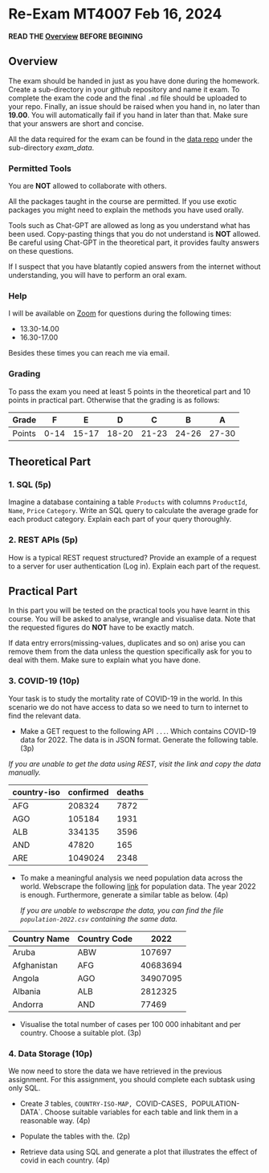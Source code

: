 # Re-Exam MT4007 Feb 16, 2024

**READ THE [Overview](#overview) BEFORE BEGINING**

## Overview 

The exam should be handed in just as you have done during the homework. Create a
sub-directory in your github repository and name it exam. To complete the exam
the code and the final `.md` file should be uploaded to your repo. Finally, an
issue should be raised when you hand in, no later than **19.00**. You will
automatically fail if you hand in later than that. Make sure that your answers
are short and concise.

All the data required for the exam can be found in the [data
repo](https://github.com/mt4007-ht23/data) under the sub-directory *exam_data*.

### Permitted Tools

You are **NOT** allowed to collaborate with others.

All the packages taught in the course are permitted. If you use exotic packages
you might need to explain the methods you have used orally. 

Tools such as Chat-GPT are allowed as long as you understand what has been used.
Copy-pasting things that you do not understand is **NOT** allowed. Be careful
using Chat-GPT in the theoretical part, it provides faulty answers on these
questions. 

If I suspect that you have blatantly copied answers from the internet without
understanding, you will have to perform an oral exam.

### Help

I will be available on [Zoom](https://stockholmuniversity.zoom.us/j/6254185246) for questions during the following times:
- 13.30-14.00
- 16.30-17.00 

Besides these times you can reach me via email.

### Grading

To pass the exam you need at least 5 points in the theoretical part and 10
points in practical part. Otherwise that the grading is as follows:

| Grade  | F  | E  | D  | C  | B  | A  |
|--------|----|----|----|----|----|----|
| Points | 0-14 | 15-17 | 18-20 | 21-23 | 24-26 | 27-30 |

## Theoretical Part

### 1. SQL (5p)

Imagine a database containing a table `Products` with columns `ProductId`,
`Name`, `Price` `Category`. Write an SQL query to calculate the average grade
for each product category. Explain each part of your query thoroughly.

### 2. REST APIs (5p)

How is a typical REST request structured? Provide an example of a request
to a server for user authentication (Log in). Explain each part of the request. 

## Practical Part

In this part you will be tested on the practical tools you have learnt in this
course. You will be asked to analyse, wrangle and visualise data. Note that the
requested figures do **NOT** have to be exactly match. 

If data entry errors(missing-values, duplicates and so on) arise you can remove
them from the data unless the question specifically ask for you to deal with
them. Make sure to explain what you have done.

### 3. COVID-19 (10p)

Your task is to study the mortality rate of COVID-19 in the world. In this
scenario we do not have access to data so we need to turn to internet to find
the relevant data.

- Make a GET request to the following API `...`. Which contains COVID-19 data
  for 2022. The data is in JSON format. Generate the following table. (3p)

*If you are unable to get the data using REST, visit the link and copy the
data manually.*

| country-iso | confirmed | deaths |
|-------------|-----------|--------|
| AFG         | 208324    | 7872   |
| AGO         | 105184    | 1931   |
| ALB         | 334135    | 3596   |
| AND         | 47820     | 165    |
| ARE         | 1049024   | 2348   |


- To make a meaningful analysis we need population data across the world.
  Webscrape the following
  [link](https://www.populationu.com/gen/population-by-country) for population
  data. The year 2022 is enough. Furthermore, generate a similar table as below. (4p)

  *If you are unable to webscrape the data, you can find the file
  `population-2022.csv` containing the same data.*

| Country Name | Country Code | 2022     |
|--------------|--------------|----------|
| Aruba        | ABW          | 107697   |
| Afghanistan  | AFG          | 40683694 |
| Angola       | AGO          | 34907095 |
| Albania      | ALB          | 2812325  |
| Andorra      | AND          | 77469    |

- Visualise the total number of cases per 100 000
  inhabitant and per country. Choose a suitable plot. (3p)

### 4. Data Storage (10p)

We now need to store the data we have retrieved in the previous assignment. For
this assignment, you should complete each subtask using only SQL. 

- Create *3* tables, `COUNTRY-ISO-MAP, `COVID-CASES`, `POPULATION-DATA`. Choose
  suitable variables for each table and link them in a reasonable way. (4p)

- Populate the tables with the. (2p)

- Retrieve data using SQL and generate a plot that illustrates the effect of
  covid in each country. (4p)



